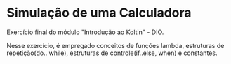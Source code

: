# Simulação de uma Calculadora

Exercício final do módulo "Introdução ao Koltin" - DIO.

Nesse exercício, é empregado conceitos de funções lambda, estruturas de repetição(do.. while), estruturas de controle(if..else, when) e constantes.

